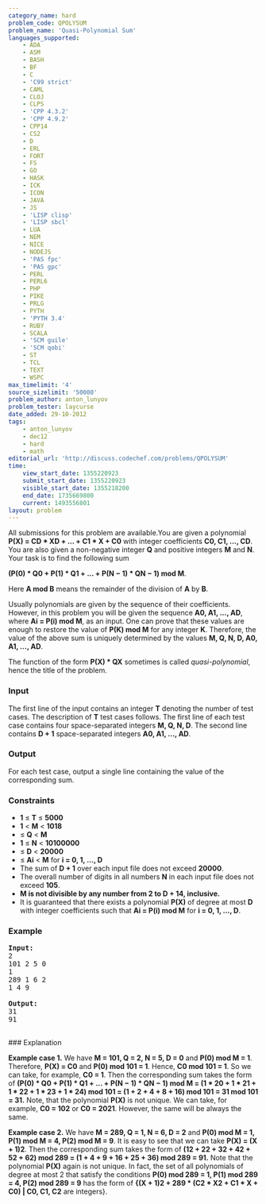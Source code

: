 ```yaml
---
category_name: hard
problem_code: QPOLYSUM
problem_name: 'Quasi-Polynomial Sum'
languages_supported:
    - ADA
    - ASM
    - BASH
    - BF
    - C
    - 'C99 strict'
    - CAML
    - CLOJ
    - CLPS
    - 'CPP 4.3.2'
    - 'CPP 4.9.2'
    - CPP14
    - CS2
    - D
    - ERL
    - FORT
    - FS
    - GO
    - HASK
    - ICK
    - ICON
    - JAVA
    - JS
    - 'LISP clisp'
    - 'LISP sbcl'
    - LUA
    - NEM
    - NICE
    - NODEJS
    - 'PAS fpc'
    - 'PAS gpc'
    - PERL
    - PERL6
    - PHP
    - PIKE
    - PRLG
    - PYTH
    - 'PYTH 3.4'
    - RUBY
    - SCALA
    - 'SCM guile'
    - 'SCM qobi'
    - ST
    - TCL
    - TEXT
    - WSPC
max_timelimit: '4'
source_sizelimit: '50000'
problem_author: anton_lunyov
problem_tester: laycurse
date_added: 29-10-2012
tags:
    - anton_lunyov
    - dec12
    - hard
    - math
editorial_url: 'http://discuss.codechef.com/problems/QPOLYSUM'
time:
    view_start_date: 1355220923
    submit_start_date: 1355220923
    visible_start_date: 1355218200
    end_date: 1735669800
    current: 1493556801
layout: problem
---
```

All submissions for this problem are available.You are given a polynomial **P(X) = CD \* XD + ... + C1 \* X + C0** with integer coefficients **C0, C1, ..., CD**. You are also given a non-negative integer **Q** and positive integers **M** and **N**. Your task is to find the following sum

 **(P(0) \* Q0 + P(1) \* Q1 + ... + P(N − 1) \* QN − 1) mod M**.

Here **A mod B** means the remainder of the division of **A** by **B**.

Usually polynomials are given by the sequence of their coefficients. However, in this problem you will be given the sequence **A0, A1, ..., AD**, where **Ai = P(i) mod M**, as an input. One can prove that these values are enough to restore the value of **P(K) mod M** for any integer **K**. Therefore, the value of the above sum is uniquely determined by the values **M, Q, N, D, A0, A1, ..., AD**.

The function of the form **P(X) \* QX** sometimes is called _quasi-polynomial_, hence the title of the problem.

### Input

The first line of the input contains an integer **T** denoting the number of test cases. The description of **T** test cases follows. The first line of each test case contains four space-separated integers **M, Q, N, D**. The second line contains **D + 1** space-separated integers  **A0, A1, ..., AD**.

### Output

For each test case, output a single line containing the value of the corresponding sum.

### Constraints

- **1** ≤ **T** ≤ **5000**
- **1** < **M** < **1018**
- ≤ **Q** < **M**
- **1** ≤ **N** < **10100000**
- ≤ **D** < **20000**
- ≤ **Ai** < **M** for **i = 0, 1, ..., D**
- The sum of **D + 1** over each input file does not exceed **20000**.
- The overall number of digits in all numbers **N** in each input file does not exceed **105**.
- ****M** is not divisible by any number from **2** to **D + 14**, inclusive.**
- It is guaranteed that there exists a polynomial **P(X)** of degree at most **D** with integer coefficients such that **Ai = P(i) mod M** for **i = 0, 1, ..., D**.

### Example

<pre>
<b>Input:</b>
2
101 2 5 0
1
289 1 6 2
1 4 9

<b>Output:</b>
31
91

</pre>### Explanation
**Example case 1.** We have **M = 101, Q = 2, N = 5, D = 0** and **P(0) mod M = 1**. Therefore, **P(X) = C0** and **P(0) mod 101 = 1**. Hence,  **C0 mod 101 = 1**. So we can take, for example, **C0 = 1**. Then the corresponding sum takes the form of **(P(0) \* Q0 + P(1) \* Q1 + ... + P(N − 1) \* QN − 1) mod M = (1 \* 20 + 1 \* 21 + 1 \* 22 + 1 \* 23 + 1 \* 24) mod 101 = (1 + 2 + 4 + 8 + 16) mod 101 = 31 mod 101 = 31.** Note, that the polynomial **P(X)** is not unique. We can take, for example, **C0 = 102** or **C0 = 2021**. However, the same will be always the same.

**Example case 2.** We have **M = 289, Q = 1, N = 6, D = 2** and **P(0) mod M = 1, P(1) mod M = 4, P(2) mod M = 9**. It is easy to see that we can take **P(X) = (X + 1)2**. Then the corresponding sum takes the form of **(12 + 22 + 32 + 42 + 52 + 62) mod 289 = (1 + 4 + 9 + 16 + 25 + 36) mod 289 = 91.** Note that the polynomial **P(X)** again is not unique. In fact, the set of all polynomials of degree at most 2 that satisfy the conditions **P(0) mod 289 = 1, P(1) mod 289 = 4, P(2) mod 289 = 9** has the form of **{(X + 1)2 + 289 \* (C2 \* X2 + C1 \* X + C0) | C0, C1, C2** are integers}.

